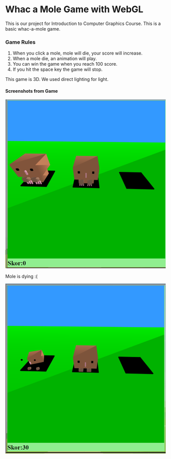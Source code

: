 # Whac a Mole Game with WebGL
This is our project for Introduction to Computer Graphics Course. This is a basic whac-a-mole game.

### Game Rules
1. When you click a mole, mole will die, your score will increase.
2. When a mole die, an animation will play.
3. You can win the game when you reach 100 score.
4. If you hit the space key the game will stop.

This game is 3D. We used direct lighting for light. 

#### Screenshots from Game

![Screenshot from Game](Screenshots/whac-a-mole.png)

Mole is dying :(

![Mole is dying](Screenshots/whac-a-mole-animation.png)
